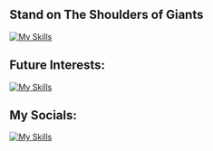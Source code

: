 ## Stand on The Shoulders of Giants

[![My Skills](https://skillicons.dev/icons?i=python,cpp,c,cs,java,r,latex,github,vscode,visualstudio,idea,sklearn,pr,ps,ai,unity,linux,ubuntu,arduino)](https://skillicons.dev)

## Future Interests:

[![My Skills](https://skillicons.dev/icons?i=html,css,js,ts,nodejs,react,wordpress,matlab,go,docker,autocad,unreal,tensorflow,pytorch,ae)](https://skillicons.dev)

## My Socials:

[![My Skills](https://skillicons.dev/icons?i=github,discord,instagram,twitter,gmail)](https://skillicons.dev)
